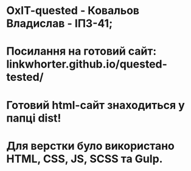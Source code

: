 # OxIT-quested - Ковальов Владислав - ІПЗ-41;
# Посилання на готовий сайт: linkwhorter.github.io/quested-tested/
# Готовий html-сайт знаходиться у папці dist!
# Для верстки було використано HTML, CSS, JS, SCSS та Gulp.
